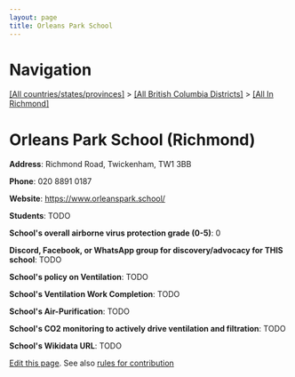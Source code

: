 ```yaml
---
layout: page
title: Orleans Park School
---
```

# Navigation

[[All countries/states/provinces]](../../..) > [[All British Columbia Districts]](../..) > [[All In Richmond]](..)

# Orleans Park School (Richmond)

**Address**: Richmond Road, Twickenham, TW1 3BB

**Phone**: 020 8891 0187

**Website**: <https://www.orleanspark.school/>

**Students**: TODO

**School's overall airborne virus protection grade (0-5)**: 0

**Discord, Facebook, or WhatsApp group for discovery/advocacy for THIS school**: TODO

**School's policy on Ventilation**: TODO

**School's Ventilation Work Completion**: TODO

**School's Air-Purification**: TODO

**School's CO2 monitoring to actively drive ventilation and filtration**: TODO

**School's Wikidata URL**: TODO


[Edit this page](https://github.com/ventilate-schools/BC/edit/main/./Richmond/Orleans_Park_School.md). See also [rules for contribution](../../../contribution-rules/)